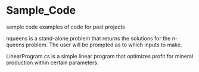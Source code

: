 # Sample_Code
sample code
examples of code for past projects

nqueens is a stand-alone problem that returns the solutions for the n-queens problem.
The user will be prompted as to which inputs to make.

LinearProgram.cs is a simple linear program that optimizes profit for mineral production within certain parameters.

